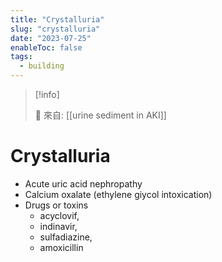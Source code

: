 ```yaml
---
title: "Crystalluria"
slug: "crystalluria"
date: "2023-07-25"
enableToc: false
tags:
  - building
---
```


> [!info]
>
> 🌱 來自: [[urine sediment in AKI]]

# Crystalluria

- Acute uric acid nephropathy
- Calcium oxalate (ethylene giycol intoxication)
- Drugs or toxins
  - acyclovif,
  - indinavir,
  - sulfadiazine,
  - amoxicillin
